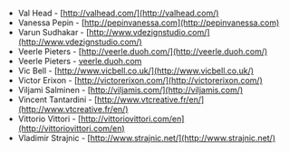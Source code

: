  * Val Head - [http://valhead.com/](http://valhead.com/)
 * Vanessa Pepin - [http://pepinvanessa.com](http://pepinvanessa.com)
 * Varun Sudhakar - [http://www.vdezignstudio.com/](http://www.vdezignstudio.com/)
 * Veerle Pieters - [http://veerle.duoh.com/](http://veerle.duoh.com/)
 * Veerle Pieters - [veerle.duoh.com](veerle.duoh.com)
 * Vic Bell - [http://www.vicbell.co.uk/](http://www.vicbell.co.uk/)
 * Victor Erixon - [http://victorerixon.com/](http://victorerixon.com/)
 * Viljami Salminen - [http://viljamis.com/](http://viljamis.com/)
 * Vincent Tantardini - [http://www.vtcreative.fr/en/](http://www.vtcreative.fr/en/)
 * Vittorio Vittori - [http://vittoriovittori.com/en](http://vittoriovittori.com/en)
 * Vladimir Strajnic - [http://www.strajnic.net/](http://www.strajnic.net/)